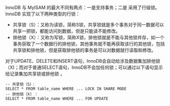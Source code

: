 InnoDB 与 MyISAM 的最大不同有两点：一是支持事务；二是 采用了行级锁。InnoDB 实现了以下两种类型的行锁：

- 共享锁（S）：又称为读锁，简称S锁，共享锁就是多个事务对于同一数据可以共享一把锁，都能访问到数据，但是只能读不能修改。
- 排他锁（X）：又称为写锁，简称X锁，排他锁就是不能与其他锁并存，如一个事务获取了一个数据行的排他锁，其他事务就不能再获取该行的其他锁，包括共享锁和排他锁，但是获取排他锁的事务是可以对数据就行读取和修改。

对于UPDATE、DELETE和INSERT语句，InnoDB会自动给涉及数据集加排他锁（X)；而对于普通SELECT语句，InnoDB不会加任何锁；可以通过以下语句显示给记录集加共享锁或排他锁 。

~~~mysql
-- 共享锁（S）：
SELECT * FROM table_name WHERE ... LOCK IN SHARE MODE 
-- 排他锁（X) ：
SELECT * FROM table_name WHERE ... FOR UPDATE
~~~

